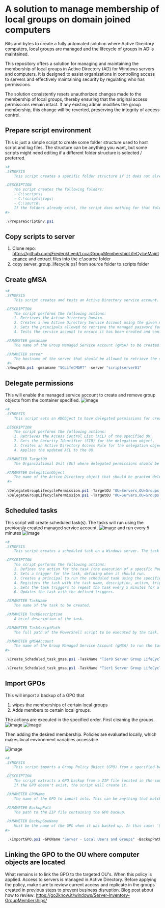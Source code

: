 # A solution to manage membership of local groups on domain joined computers

Bits and bytes to create a fully automated solution where Active Directory computers, local groups are managed and the lifecycle of groups in AD is maintained.

This repository offers a solution for managing and maintaining the membership of local groups in Active Directory (AD) for Windows servers and computers. It is designed to assist organizations in controlling access to servers and effectively maintaining security by regulating who has permissions.

The solution consistently resets unauthorized changes made to the membership of local groups, thereby ensuring that the original access permissions remain intact. If any existing admin modifies the group membership, this change will be reverted, preserving the integrity of access control.



## Prepare script environment
This is just a simple script to create some folder structure used to host script and log files. The structure can be anything you want, but some scripts might need editing if a different folder structure is selected / preferred. 

```powershell
<#
.SYNOPSIS
    This script creates a specific folder structure if it does not already exist.

.DESCRIPTION
    The script creates the following folders:
    - C:\scripts\
    - C:\scripts\logs\
    - C:\source\
    If the folders already exist, the script does nothing for that folder.
#>

.\PrepareScriptEnv.ps1
```

## Copy scripts to server

1. Clone repo: https://github.com/FrederikLeed/LocalGroupMembershipLifeCylceMaintenance and extract files into the c:\source folder
2. copy server_group_lifecycle.ps1 from source folder to scripts folder

## Create gMSA
```powershell
<#
.SYNOPSIS
    This script creates and tests an Active Directory service account.

.DESCRIPTION
    The script performs the following actions:
    1. Retrieves the Active Directory Domain.
    2. Creates a new Active Directory Service Account using the given name and current domain.
    3. Sets the principals allowed to retrieve the managed password for the service account.
    4. Tests the service account to ensure it has been created and configured correctly.

.PARAMETER gmsaname
    The name of the Group Managed Service Account (gMSA) to be created.

.PARAMETER server
    The hostname of the server that should be allowed to retrieve the service account's password
 #>
.\NewgMSA.ps1 -gmsaname "SGLifeCMGMT" -server "scriptserver01"
```

## Delegate permissions

This will enable the managed service account to create and remove group objects from the container specified.
![image](https://github.com/FrederikLeed/LocalGroupMembershipLifeCylceMaintenance/assets/37104276/6634a7cf-cec9-449e-8f43-602c7b16dc35)

```powershell
<#
.SYNOPSIS
    This script sets an ADObject to have delegated permissions for creating and deleting child objects in the specified Organizational Unit (OU).

.DESCRIPTION
    The script performs the following actions:
    1. Retrieves the Access Control List (ACL) of the specified OU.
    2. Gets the Security Identifier (SID) for the delegation object.
    3. Creates an Active Directory Access Rule for the delegation object, granting it the right to create and delete child objects in the OU.
    4. Applies the updated ACL to the OU.

.PARAMETER TargetOU
    The Organizational Unit (OU) where delegated permissions should be set.

.PARAMETER DelegationObject
    The name of the Active Directory object that should be granted delegated permissions.
 #>
 
.\DelegateGroupLifecyclePermission.ps1 -TargetOU "OU=Servers,OU=Groups,OU=Tier0,OU=company,DC=int,DC=domain,DC=com" -DelegationObject "SGLifeCMGMT"
.\DelegateGroupLifecyclePermission.ps1 -TargetOU "OU=Servers,OU=Groups,OU=Tier1,OU=company,DC=int,DC=domain,DC=com" -DelegationObject "SGLifeCMGMT"
```

## Scheduled tasks

This script will create scheduled task(s). The tasks will run using the previously created managed service account.
![image](https://github.com/FrederikLeed/LocalGroupMembershipLifeCylceMaintenance/assets/37104276/2c21d07e-83e5-437c-8c67-eec5d1894c1f)
and run every 5 minutes
![image](https://github.com/FrederikLeed/LocalGroupMembershipLifeCylceMaintenance/assets/37104276/6b5dce96-0183-43cf-ad2c-1959e1ed4663)

```powershell
<#
.SYNOPSIS
    This script creates a scheduled task on a Windows server. The task is set to execute a PowerShell script every 5 minutes using a Group Managed Service Account (gMSA).

.DESCRIPTION
    The script performs the following actions:
    1. Defines the action for the task (the execution of a specific PowerShell script).
    2. Sets a trigger for the task, defining when it should run.
    3. Creates a principal to run the scheduled task using the specified gMSA.
    4. Registers the task with the task name, description, action, trigger, and principal.
    5. Sets the task triggers to repeat the task every 5 minutes for a duration of one day.
    6. Updates the task with the defined triggers.

.PARAMETER TaskName
    The name of the task to be created.

.PARAMETER TaskDescription
    A brief description of the task.

.PARAMETER TaskScriptPath
    The full path of the PowerShell script to be executed by the task.

.PARAMETER gMSAAccount
    The name of the Group Managed Service Account (gMSA) to run the task.
#>

.\Create_Scheduled_task_gmsa.ps1 -TaskName "Tier0 Server Group LifeCycle Management" -TaskDescription "Automatic group provisioning and deprovisioning based on computerobjects" -TaskScriptPath "C:\scripts\server_group_lifecycle.ps1" -TaskScriptArgument "-ServerSearchbase 'OU=Tier0,OU=weritadmin,DC=int,DC=werit,DC=dk' -GroupTargetPath 'OU=Servers,OU=Groups,OU=Tier0,OU=weritadmin,DC=int,DC=werit,DC=dk' -LogfileName 't0grouplifecycle.log'" -gMSAAccount "SGLifeCMGMT"

.\Create_Scheduled_task_gmsa.ps1 -TaskName "Tier1 Server Group LifeCycle Management" -TaskDescription "Automatic group provisioning and deprovisioning based on computerobjects" -TaskScriptPath "C:\scripts\server_group_lifecycle.ps1" -TaskScriptArgument "-ServerSearchbase 'OU=Tier1,OU=weritadmin,DC=int,DC=werit,DC=dk' -GroupTargetPath 'OU=Servers,OU=Groups,OU=Tier1,OU=weritadmin,DC=int,DC=werit,DC=dk' -LogfileName 't1grouplifecycle.log'" -gMSAAccount "SGLifeCMGMT"
```

## Import GPOs

This will import a backup of a GPO that
1. wipes the memberships of certain local groups
2. Adds members to certain local groups.

The actions are executed in the specified order. First cleaning the groups.
![image](https://github.com/FrederikLeed/LocalGroupMembershipLifeCylceMaintenance/assets/37104276/c479e7ab-ddd7-412f-80fe-58d2364d9870)
![image](https://github.com/FrederikLeed/LocalGroupMembershipLifeCylceMaintenance/assets/37104276/18fc1b8a-f70b-468f-9bac-39daf9316de3)

Then adding the desired membership. Policies are evaluated locally, which makes local environment variables accessible.

![image](https://github.com/FrederikLeed/LocalGroupMembershipLifeCylceMaintenance/assets/37104276/e6093e0d-9c41-453d-b1be-fce5bdc233a6)

```powershell
<#
.SYNOPSIS
    This script imports a Group Policy Object (GPO) from a specified backup.

.DESCRIPTION
    The script extracts a GPO backup from a ZIP file located in the source folder, then imports it into the specified GPO.
    If the GPO doesn't exist, the script will create it.

.PARAMETER GPOName
    The name of the GPO to import into. This can be anything that matched your organizations standards

.PARAMETER BackupPath
    The path to the ZIP file containing the GPO backup.
 
.PARAMETER BackupGpoName
    Must be the name of the GPO when it was backed up. In this case: 'Server - Local Users and Groups'
#>

 .\ImportGPO.ps1 -GPOName "Server - Local Users and Groups" -BackupPath "C:\source\LocalGroupMembershipLifeCylceMaintenance\Server - Local Users and Groups.zip" -BackupGpoName 'Server - Local Users and Groups'
```

## Linking the GPO to the OU where computer objects are located

What remains is to link the GPO to the targeted OU's. When this policy is applied. Access to servers is managed in Active Directory. Before applying the policy, make sure to review current access and replicate in the groups created in previous steps to prevent business disruption. Blog post about how to review: https://go2know.it/windows/Server-Inventory-GroupMemberships/ 
